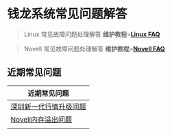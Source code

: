 # 钱龙系统常见问题解答

> Linux 常见故障问题处理解答  **维护教程**>**[Linux FAQ](linuxfaq.md)** 

> Novell 常见故障问题处理解答  **维护教程**>**[Novell FAQ](novellfaq.md)** 

## 近期常见问题

| 近期常见问题       | 
| ------------- |
|[深圳新一代行情升级问题](v5.md)    |
| [Novell内存溢出问题](novellnc.md)    |
|  |

